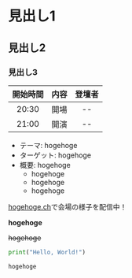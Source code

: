 # 見出し1
## 見出し2
### 見出し3


| 開始時間 | 内容 | 登壇者 |
| :------: | :--- | :----: |
|  20:30   | 開場 |   --   |
|  21:00   | 開演 |   --   |

- テーマ: hogehoge
- ターゲット: hogehoge
- 概要: hogehoge
  - hogehoge
  - hogehoge 
  - hogehoge

[hogehoge.ch](https://youtube.com)で会場の様子を配信中！

**hogehoge**

~~hogehoge~~

```python
print("Hello, World!")
```

`hogehoge`
